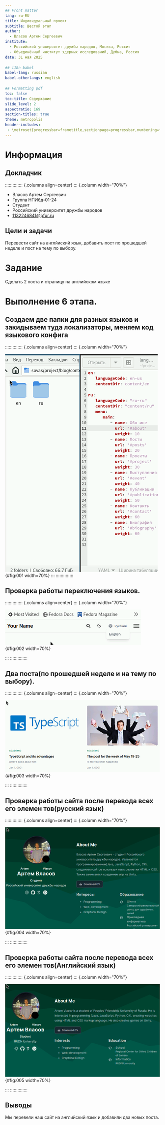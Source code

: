 ```yaml
---
## Front matter
lang: ru-RU
title: Индивидуальный проект
subtitle: Шестой этап
author:
  - Власов Артем Сергеевич
institute:
  - Российский университет дружбы народов, Москва, Россия
  - Объединённый институт ядерных исследований, Дубна, Россия
date: 31 мая 2025

## i18n babel
babel-lang: russian
babel-otherlangs: english

## Formatting pdf
toc: false
toc-title: Содержание
slide_level: 2
aspectratio: 169
section-titles: true
theme: metropolis
header-includes:
 - \metroset{progressbar=frametitle,sectionpage=progressbar,numbering=fraction}
---
```


# Информация

## Докладчик

:::::::::::::: {.columns align=center}
::: {.column width="70%"}

  * Власов Артем Сергеевич
  * Группа НПИбд-01-24
  * Студент
  * Российский университет дружбы народов
  * [1132246841@pfur.ru](mailto:1132246841@pfur.ru)


## Цели и задачи

Перевести сайт на англйиский язык, добавить пост по прошедшей неделе и пост на тему по выбору.

# Задание

Сделать 2 поста и страницу на английском языке
                                                    
# Выполнение 6 этапа.

## Создаем две папки для разных языков и закидываем туда локализаторы, меняем код языкового конфига

:::::::::::::: {.columns align=center}
::: {.column width="70%"}

![Языки](image/1.png){#fig:001 width=70%}
:::
::::::::::::::


## Проверка работы переключения языков.

:::::::::::::: {.columns align=center}
::: {.column width="70%"}

![Проверка](image/2.png){#fig:002 width=70%}

:::
::::::::::::::


## Два поста(по прошедшей неделе и на тему по выбору).

:::::::::::::: {.columns align=center}
::: {.column width="70%"}


![Посты](image/3.png){#fig:003 width=70%}

:::
::::::::::::::


## Проверка работы сайта после перевода всех его элемен тов(русский язык)

:::::::::::::: {.columns align=center}
::: {.column width="70%"}

![Русский язык](image/4.png){#fig:004 width=70%}

:::
::::::::::::::


## Проверка работы сайта после перевода всех его элемен тов(Английский язык)

:::::::::::::: {.columns align=center}
::: {.column width="70%"}

![Английский язык](image/5.png){#fig:005 width=70%}

:::
::::::::::::::


## Выводы
Мы перевели наш сайт на английский язык и добавили два новых поста.
